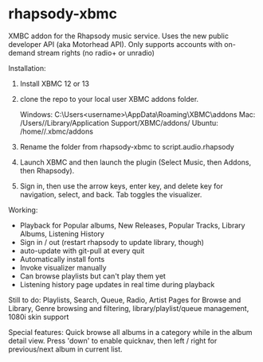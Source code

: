 rhapsody-xbmc
=============

XMBC addon for the Rhapsody music service. Uses the new public developer API (aka Motorhead API). Only supports accounts with on-demand stream rights (no radio+ or unradio)


Installation:

1) Install XBMC 12 or 13 

2) clone the repo to your local user XBMC addons folder.

    Windows: 	C:\Users\<username>\AppData\Roaming\XBMC\addons
    Mac: 		/Users/<username>/Library/Application Support/XBMC/addons/
    Ubuntu:		/home/<username>/.xbmc/addons

3) Rename the folder from rhapsody-xbmc to script.audio.rhapsody

4) Launch XBMC and then launch the plugin  (Select Music, then Addons, then Rhapsody). 

5) Sign in, then use the arrow keys, enter key, and delete key for navigation, select, and back. Tab toggles the visualizer. 

Working: 

- Playback for Popular albums, New Releases, Popular Tracks, Library Albums, Listening History
- Sign in / out (restart rhapsody to update library, though)
- auto-update with git-pull at every quit
- Automatically install fonts
- Invoke visualizer manually
- Can browse playlists but can't play them yet
- Listening history page updates in real time during playback

Still to do: Playlists, Search, Queue, Radio, Artist Pages for Browse and Library, Genre browsing and filtering, library/playlist/queue management, 1080i skin support

Special features: Quick browse all albums in a category while in the album detail view. Press 'down' to enable quicknav, then left / right for previous/next album in current list. 

